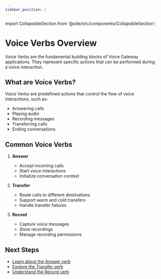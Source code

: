 ```yaml
---
sidebar_position: 1
---
```

import CollapsibleSection from '@site/src/components/CollapsibleSection';


# Voice Verbs Overview

Voice Verbs are the fundamental building blocks of Voice Gateway applications. They represent specific actions that can be performed during a voice interaction.

## What are Voice Verbs?

Voice Verbs are predefined actions that control the flow of voice interactions, such as:
- Answering calls
- Playing audio
- Recording messages
- Transferring calls
- Ending conversations

## Common Voice Verbs

1. **Answer**
   - Accept incoming calls
   - Start voice interactions
   - Initialize conversation context

2. **Transfer**
   - Route calls to different destinations
   - Support warm and cold transfers
   - Handle transfer failures

3. **Record**
   - Capture voice messages
   - Store recordings
   - Manage recording permissions

## Next Steps

- [Learn about the Answer verb](/docs/voice/verbs/answer)
- [Explore the Transfer verb](/docs/voice/verbs/transfer)
- [Understand the Record verb](/docs/voice/verbs/record) 